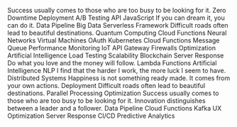 Success usually comes to those who are too busy to be looking for it. Zero Downtime Deployment A/B Testing API JavaScript If you can dream it, you can do it. Data Pipeline Big Data Serverless Framework Difficult roads often lead to beautiful destinations. Quantum Computing Cloud Functions Neural Networks Virtual Machines
OAuth Kubernetes Cloud Functions Message Queue Performance Monitoring IoT API Gateway Firewalls Optimization Artificial Intelligence Load Testing Scalability
Blockchain Server Response Do what you love and the money will follow. Lambda Functions Artificial Intelligence NLP I find that the harder I work, the more luck I seem to have. Distributed Systems
Happiness is not something ready made. It comes from your own actions. Deployment Difficult roads often lead to beautiful destinations. Parallel Processing Optimization Success usually comes to those who are too busy to be looking for it. Innovation distinguishes between a leader and a follower. Data Pipeline Cloud Functions
Kafka UX Optimization Server Response CI/CD Predictive Analytics
